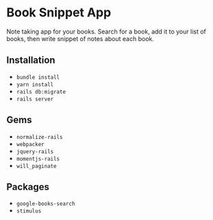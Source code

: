 # Book Snippet App

Note taking app for your books. Search for a book, add it to your list of books, then write snippet of notes about each book.

## Installation
- `bundle install`
- `yarn install`
- `rails db:migrate`
- `rails server`

## Gems
- `normalize-rails`
- `webpacker`
- `jquery-rails`
- `momentjs-rails`
- `will_paginate`

## Packages
- `google-books-search`
- `stimulus`
